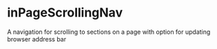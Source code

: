 # inPageScrollingNav
A navigation for scrolling to sections on a page with option for updating browser address bar
